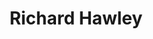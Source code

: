 ---
title: "Richard Hawley"
summary: "Richard Willis Hawley is an English singer-songwriter, guitarist, and producer. After his first band Treebound Story broke up, Hawley found success as a member of Britpop band Longpigs in the 1990s. After that group broke up in 2000, he later joined the band Pulp, led by his friend Jarvis Cocker, for a short time. As a solo musician, Hawley has released eight studio albums. He has been nominated for a Mercury prize twice and once for a Brit Award. He has collaborated with Lisa Marie Presley, Shakespears Sister, Arctic Monkeys, Manic Street Preachers, Elbow, Duane Eddy and Paul Weller."
slug: "richard-hawley"
image: "richard-hawley.jpg"
apple_music_artist_url: "https://music.apple.com/gb/artist/richard-hawley/7376047"
wikipedia_url: "https://en.wikipedia.org/wiki/Richard_Hawley"
---